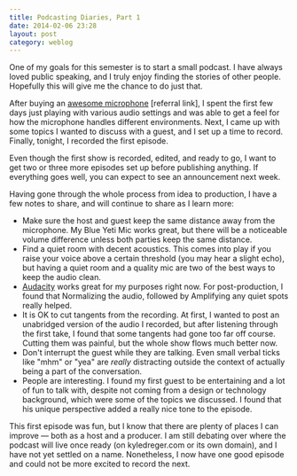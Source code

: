 ```yaml
---
title: Podcasting Diaries, Part 1
date: 2014-02-06 23:28
layout: post
category: weblog
---
```

One of my goals for this semester is to start a small podcast. I have always loved public speaking, and I truly enjoy finding the stories of other people. Hopefully this will give me the chance to do just that. 

After buying an [awesome microphone](http://www.amazon.com/gp/product/B002VA464S/ref=as_li_ss_tl?ie=UTF8&camp=1789&creative=390957&creativeASIN=B002VA464S&linkCode=as2&tag=kyldre-20) [referral link], I spent the first few days just playing with various audio settings and was able to get a feel for how the microphone handles different environments. Next, I came up with some topics I wanted to discuss with a guest, and I set up a time to record. Finally, tonight, I recorded the first episode.  

Even though the first show is recorded, edited, and ready to go, I want to get two or three more episodes set up before publishing anything. If everything goes well, you can expect to see an announcement next week. 

Having gone through the whole process from idea to production, I have a few notes to share, and will continue to share as I learn more: 

- Make sure the host and guest keep the same distance away from the microphone. My Blue Yeti Mic works great, but there will be a noticeable volume difference unless both parties keep the same distance. 
- Find a quiet room with decent acoustics. This comes into play if you raise your voice above a certain threshold (you may hear a slight echo), but having a quiet room and a quality mic are two of the best ways to keep the audio clean. 
- [Audacity](http://audacity.sourceforge.net/) works great for my purposes right now. For post-production, I found that Normalizing the audio, followed by Amplifying any quiet spots really helped. 
- It is OK to cut tangents from the recording. At first, I wanted to post an unabridged version of the audio I recorded, but after listening through the first take, I found that some tangents had gone too far off course. Cutting them was painful, but the whole show flows much better now. 
- Don't interrupt the guest while they are talking. Even small verbal ticks like "mhm" or "yea" are *really* distracting outside the context of actually being a part of the conversation. 
- People are interesting. I found my first guest to be entertaining and a lot of fun to talk with, despite not coming from a design or technology background, which were some of the topics we discussed. I found that his unique perspective added a really nice tone to the episode. 

This first episode was fun, but I know that there are plenty of places I can improve &mdash; both as a host and a producer. I am still debating over where the podcast will live once ready (on kyledreger.com or its own domain), and I have not yet settled on a name. Nonetheless, I now have one good episode and could not be more excited to record the next. 